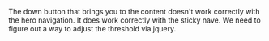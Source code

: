 The down button that brings you to the content doesn't work correctly with the hero navigation. It does work correctly with the sticky nave. We need to figure out a way to adjust the threshold via jquery.